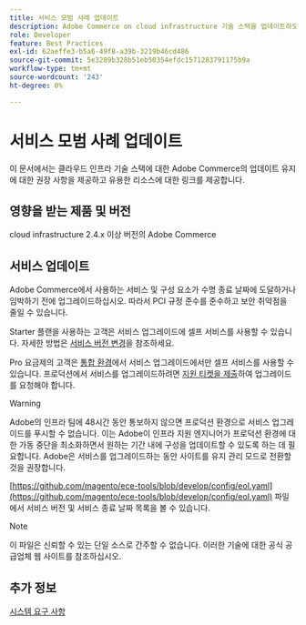 ```yaml
---
title: 서비스 모범 사례 업데이트
description: Adobe Commerce on cloud infrastructure 기술 스택을 업데이트하도록 유지하는 방법에 대해 알아봅니다.
role: Developer
feature: Best Practices
exl-id: 62aeffe3-b5a6-49f8-a39b-3219b46cd486
source-git-commit: 5e3289b328b51eb50354efdc1571283791175b9a
workflow-type: tm+mt
source-wordcount: '243'
ht-degree: 0%

---
```


# 서비스 모범 사례 업데이트

이 문서에서는 클라우드 인프라 기술 스택에 대한 Adobe Commerce의 업데이트 유지에 대한 권장 사항을 제공하고 유용한 리소스에 대한 링크를 제공합니다.

## 영향을 받는 제품 및 버전

cloud infrastructure 2.4.x 이상 버전의 Adobe Commerce

## 서비스 업데이트

Adobe Commerce에서 사용하는 서비스 및 구성 요소가 수명 종료 날짜에 도달하거나 임박하기 전에 업그레이드하십시오. 따라서 PCI 규정 준수를 준수하고 보안 취약점을 줄일 수 있습니다.

Starter 플랜을 사용하는 고객은 서비스 업그레이드에 셀프 서비스를 사용할 수 있습니다. 자세한 방법은 [서비스 버전 변경](https://experienceleague.adobe.com/ko/docs/commerce-cloud-service/user-guide/configure/service/services-yaml#change-service-version)을 참조하세요.

Pro 요금제의 고객은 [통합 환경](https://experienceleague.adobe.com/docs/commerce-knowledge-base/kb/announcements/commerce-announcements/integration-environment-enhancement-request-pro-and-starter.html?lang=ko)에서 서비스 업그레이드에서만 셀프 서비스를 사용할 수 있습니다. 프로덕션에서 서비스를 업그레이드하려면 [지원 티켓을 제출](https://experienceleague.adobe.com/docs/commerce-knowledge-base/kb/help-center-guide/magento-help-center-user-guide.html?lang=ko#submit-ticket)하여 업그레이드를 요청해야 합니다.

>[!WARNING]
>
>Adobe의 인프라 팀에 48시간 동안 통보하지 않으면 프로덕션 환경으로 서비스 업그레이드를 푸시할 수 없습니다. 이는 Adobe이 인프라 지원 엔지니어가 프로덕션 환경에 대한 가동 중단을 최소화하면서 원하는 기간 내에 구성을 업데이트할 수 있도록 하는 데 필요합니다. Adobe은 서비스를 업그레이드하는 동안 사이트를 유지 관리 모드로 전환할 것을 권장합니다.

[https://github.com/magento/ece-tools/blob/develop/config/eol.yaml](https://github.com/magento/ece-tools/blob/develop/config/eol.yaml) 파일에서 서비스 버전 및 서비스 종료 날짜 목록을 볼 수 있습니다.

>[!NOTE]
>
>이 파일은 신뢰할 수 있는 단일 소스로 간주할 수 없습니다. 이러한 기술에 대한 공식 공급업체 웹 사이트를 참조하십시오.

## 추가 정보

[시스템 요구 사항](../../../installation/system-requirements.md)
